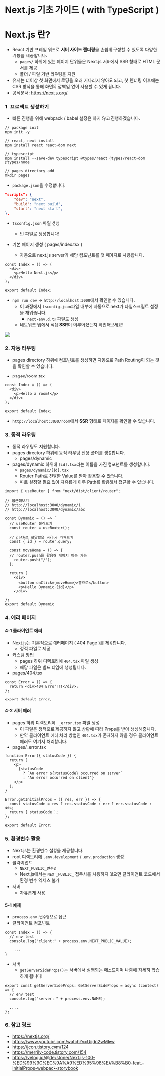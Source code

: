 # Next.js 기초 가이드 ( with TypeScript )

# Next.js 란?

- React 기반 프레임 워크로 **서버 사이드 렌더링**을 손쉽게 구성할 수 있도록 다양한 기능을 제공합니다.
  - `pages/` 하위에 있는 페이지 단위들은 Next.js 서버에서 SSR 형태로 HTML 문서를 제공
  - 폴더 / 파일 기반 라우팅을 지원
- 유저는 더이상 첫 화면에서 로딩을 오래 기다리지 않아도 되고, 첫 렌더링 이후에는 CSR 방식을 통해 화면의 깜빡임 없이 사용할 수 있게 됩니다.
- 공식문서: https://nextjs.org/



### 1. 프로젝트 생성하기

- 빠른 진행을 위해 webpack / babel 설정은 하지 않고 진행하겠습니다.

```shell
// package init
npm init -y

// react, next install
npm install react react-dom next

// typescript 
npm install --save-dev typescript @types/react @types/react-dom @types/node

// pages directory add
mkdir pages
```

- `package.json`을 수정합니다.

```json
"scripts": {
    "dev": "next",
    "build": "next build",
    "start": "next start",
},
```

- `tsconfig.json` 파일 생성
  - 빈 파일로 생성합니다!

- 기본 페이지 생성 ( pages/index.tsx )
  - 자동으로 next.js server가 해당 컴포넌트를 첫 페이지로 사용합니다.


```react
const Index = () => (
  <div>
    <p>Hello Next.js</p>
  </div>
);

export default Index;
```

- `npm run dev` => `http://localhost:3000`에서 확인할 수 있습니다.
  - 이 과정에서 `tsconfig.json`파일 내부에 자동으로 next가 타입스크립트 설정을 채워줍니다.
    - `next-env.d.ts` 파일도 생성
  - 네트워크 탭에서 직접 **SSR**이 이루어졌는지 확인해보세요!

![](../img/0.png)



### 2. 자동 라우팅

- pages directory 하위에 컴포넌트를 생성하면 자동으로 Path Routing이 되는 것을 확인할 수 있습니다.

- pages/room.tsx

```react
const Index = () => (
  <div>
    <p>Hello a room!</p>
  </div>
);

export default Index;
```

- `http://localhost:3000/room`에서 **SSR** 형태로 페이지를 확인할 수 있습니다.



### 3. 동적 라우팅

- 동적 라우팅도 지원합니다.
- pages directory 하위에 동적 라우팅 전용 폴더를 생성합니다.
  - pages/dynamic
- pages/dynamic 하위에 `[id].tsx`라는 이름을 가진 컴포넌트를 생성합니다.
  - `pages/dynamic/[id].tsx`
  - Router Path로 전달한 Value를 받아 활용할 수 있습니다.
  - 따로 설정할 필요 없이 자유롭게 아무 Path를 활용해서 접근할 수 있습니다.


```react
import { useRouter } from "next/dist/client/router";

// 접근해보기
// http://localhost:3000/dynamic/1
// http://localhost:3000/dynamic/abc

const Dynamic = () => {
  // useRouter 불러오기
  const router = useRouter();
  
  // path로 전달받은 value 가져오기
  const { id } = router.query;
  
  const moveHome = () => {
  // router.push를 활용해 페이지 이동 가능
    router.push("/");
  };

  return (
    <div>
      <button onClick={moveHome}>홈으로</button>
      <p>Hello Dynamic-{id}</p>
    </div>
  
};
export default Dynamic;
```



### 4. 에러 페이지

#### 4-1 클라이언트 에러

- Next.js는 기본적으로 에러페이지 ( 404 Page )를 제공합니다.
  - 정적 파일로 제공
- 커스텀 방법
  - pages 하위 디렉토리에 `404.tsx` 파일 생성
  - 해당 파일은 빌드 타임에 생성됩니다.
- pages/404.tsx

```tsx
const Error = () => {
  return <div>404 Error!!!</div>;
};

export default Error;
```

#### 4-2 서버 에러

- pages 하위 디렉토리에 ` _error.tsx` 파일 생성
  - 이 파일은 정적으로 제공하지 않고 상황에 따라 Props를 받아 생성해줍니다.
  - 만약 클라이언트 에러 처리 방법인 `404.tsx`가 존재하지 않을 경우 클라이언트 에러도 여기서 처리합니다.
- pages/_error.tsx

```tsx
function Error({ statusCode }) {
  return (
    <p>
      {statusCode
        ? `An error ${statusCode} occurred on server`
        : "An error occurred on client"}
    </p>
  );
}

Error.getInitialProps = ({ res, err }) => {
  const statusCode = res ? res.statusCode : err ? err.statusCode : 404;
  return { statusCode };
};

export default Error;
```



### 5. 환경변수 활용

- Next.js는 환경변수 설정을 제공합니다.
- root 디렉토리에 `.env.development` / .`env.production` 생성
- 클라이언트
  - `NEXT_PUBLIC_변수명`
  - Next.js에서는 `NEXT_PUBLIC_` 접두사를 사용하지 않으면 클라이언트 코드에서 환경 변수 엑세스 불가
- 서버
  - 자유롭게 사용

#### 5-1 예제

- `process.env.변수명`으로 접근
- 클라이언트 컴포넌트

```tsx
const Index = () => {
  // env test
  console.log("client:" + process.env.NEXT_PUBLIC_VALUE);

	...
}
```

- 서버
  - `getServerSideProps()`는 서버에서 실행되는 메소드이며 나중에 자세히 학습하게 됩니다!

```tsx
export const getServerSideProps: GetServerSideProps = async (context) => {
  // env test
  console.log("server: " + process.env.NAME);

  ....
};
```



### 6. 참고 링크

- https://nextjs.org/
- https://www.youtube.com/watch?v=Ujjdn2wMIew
- https://jcon.tistory.com/124
- https://merrily-code.tistory.com/154
- https://velog.io/@devstone/Next.js-100-%ED%99%9C%EC%9A%A9%ED%95%98%EA%B8%B0-feat.-initialProps-webpack-storybook